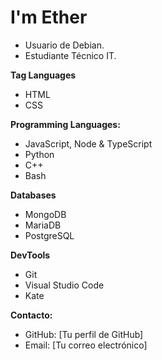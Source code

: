 # I'm Ether
* Usuario de Debian.
* Estudiante Técnico IT.

**Tag Languages**
* HTML
* CSS

**Programming Languages:**
* JavaScript, Node & TypeScript
* Python
* C++
* Bash

**Databases**
* MongoDB
* MariaDB
* PostgreSQL

**DevTools**
* Git
* Visual Studio Code
* Kate

**Contacto:**
* GitHub: [Tu perfil de GitHub]
* Email: [Tu correo electrónico]
